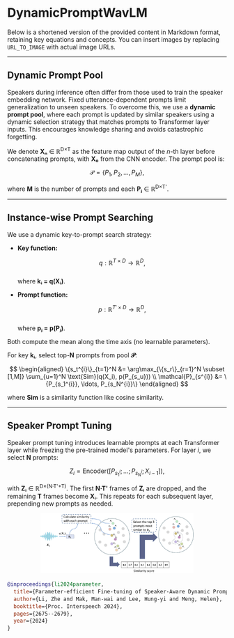 # DynamicPromptWavLM
Below is a shortened version of the provided content in Markdown format, retaining key equations and concepts. You can insert images by replacing `URL_TO_IMAGE` with actual image URLs.

---

## Dynamic Prompt Pool

Speakers during inference often differ from those used to train the speaker embedding network. Fixed utterance-dependent prompts limit generalization to unseen speakers. To overcome this, we use a **dynamic prompt pool**, where each prompt is updated by similar speakers using a dynamic selection strategy that matches prompts to Transformer layer inputs. This encourages knowledge sharing and avoids catastrophic forgetting.

We denote **Xₙ** ∈ ℝ<sup>D×T</sup> as the feature map output of the *n*-th layer before concatenating prompts, with **X₀** from the CNN encoder. The prompt pool is:


$$
\mathcal{P} = \{P_{1}, P_{2}, \ldots, P_M\},
$$

where **M** is the number of prompts and each **Pⱼ** ∈ ℝ<sup>D×T'</sup>.

---

## Instance-wise Prompt Searching

We use a dynamic key-to-prompt search strategy:

- **Key function:**  

  $$q: ℝ^{T×D} → ℝ^D,$$   
  where **kᵢ = q(Xᵢ)**.

- **Prompt function:**  

  $$p: ℝ^{T'×D} → ℝ^D,$$    
  where **pⱼ = p(Pⱼ)**.

Both compute the mean along the time axis (no learnable parameters).

For key **kᵢ**, select top-**N** prompts from pool **𝒫**:


$$
\begin{aligned}
\{s_t^{i}\}_{t=1}^N &= \arg\max_{\{s_r\}_{r=1}^N \subset [1,M]} \sum_{u=1}^N \text{Sim}(q(X_i), p(P_{s_u})) \\
\mathcal{P}_{s^{i}} &= \{P_{s_1^{i}}, \ldots, P_{s_N^{i}}\}
\end{aligned}
$$

where **Sim** is a similarity function like cosine similarity.

---

## Speaker Prompt Tuning

Speaker prompt tuning introduces learnable prompts at each Transformer layer while freezing the pre-trained model's parameters. For layer *i*, we select **N** prompts:

$$
Z_i = \text{Encoder}([P_{s_1^i}; \ldots; P_{s_N^i}; X_{i-1}]),
$$

with **Zᵢ** ∈ ℝ<sup>D×(N·T'+T)</sup>. The first **N·T'** frames of **Zᵢ** are dropped, and the remaining **T** frames become **Xᵢ**. This repeats for each subsequent layer, prepending new prompts as needed.

<div align="center">
  <img src="assets/dynamicpromt.png" alt="Illustration" width="70%">
</div>

```bibtex
@inproceedings{li2024parameter,
  title={Parameter-efficient Fine-tuning of Speaker-Aware Dynamic Prompts for Speaker Verification},
  author={Li, Zhe and Mak, Man-wai and Lee, Hung-yi and Meng, Helen},
  booktitle={Proc. Interspeech 2024},
  pages={2675--2679},
  year={2024}
}
